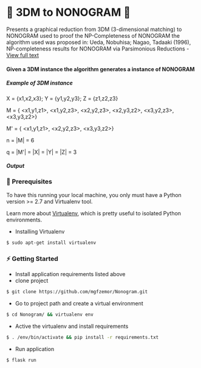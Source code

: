 # :black_square_button: 3DM to NONOGRAM :white_square_button:
Presents a graphical reduction from 3DM (3-dimensional matching) to NONOGRAM used to proof the NP-Completeness of NONOGRAM the algorithm used was proposed in: Ueda, Nobuhisa; Nagao, Tadaaki (1996), NP-completeness results for NONOGRAM via Parsimonious Reductions - [View full text](https://citeseerx.ist.psu.edu/viewdoc/summary?doi=10.1.1.57.5277)

#### Given a 3DM instance the algorithm generates a instance of NONOGRAM
##### Example of 3DM instance
X = {x1,x2,x3}; Y = {y1,y2,y3}; Z = {z1,z2,z3}

M = { <x1,y1,z1>, <x1,y2,z3>,  <x2,y2,z3>, <x2,y3,z2>, <x3,y2,z3>, <x3,y3,z2>}

M' = { <x1,y1,z1>, <x2,y2,z3>, <x3,y3,z2>}

n = |M| = 6 

q = |M'| = |X| = |Y| = |Z| = 3
##### Output


### :floppy_disk: Prerequisites
To have this running your local machine, you only must have a Python version >= 2.7 and Virtualenv tool. 

Learn more about [Virtualenv](https://virtualenv.pypa.io/en/latest/), which is pretty useful to isolated Python environments.
- Installing Virtualenv
```bash
$ sudo apt-get install virtualenv
```

### :zap: Getting Started
- Install application requirements listed above
- clone project

```bash
$ git clone https://github.com/mgfzemor/Nonogram.git
```
- Go to project path and create a virtual environment

```bash
$ cd Nonogram/ && virtualenv env
```

- Active the virtualenv and install requirements
```bash
$ . /env/bin/activate && pip install -r requirements.txt
```

- Run application
```bash
$ flask run
```

